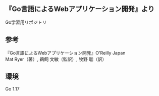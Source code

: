 ## 『Go言語によるWebアプリケーション開発』より
Go学習用リポジトリ

## 参考
『Go言語によるWebアプリケーション開発』O'Reilly Japan  
Mat Ryer（著）, 鵜飼 文敏（監訳）, 牧野 聡（訳）

## 環境
Go 1.17
